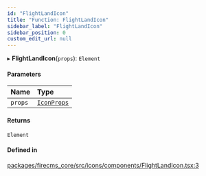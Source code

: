 ```yaml
---
id: "FlightLandIcon"
title: "Function: FlightLandIcon"
sidebar_label: "FlightLandIcon"
sidebar_position: 0
custom_edit_url: null
---
```


▸ **FlightLandIcon**(`props`): `Element`

#### Parameters

| Name | Type |
| :------ | :------ |
| `props` | [`IconProps`](../types/IconProps.md) |

#### Returns

`Element`

#### Defined in

[packages/firecms_core/src/icons/components/FlightLandIcon.tsx:3](https://github.com/FireCMSco/firecms/blob/d45f3739/packages/firecms_core/src/icons/components/FlightLandIcon.tsx#L3)

